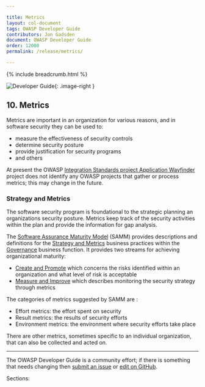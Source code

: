 ```yaml
---

title: Metrics
layout: col-document
tags: OWASP Developer Guide
contributors: Jon Gadsden
document: OWASP Developer Guide
order: 12000
permalink: /release/metrics/

---
```


{% include breadcrumb.html %}

<style type="text/css">
.image-right {
  height: 180px;
  display: block;
  margin-left: auto;
  margin-right: auto;
  float: right;
}
</style>

![Developer Guide](../../assets/images/dg_alt.png "OWASP Developer Guide"){: .image-right }

## 10. Metrics

Metrics are important in an organization for various reasons, and in software security they can be used to:

* measure the effectiveness of security controls
* determine security posture
* provide justification for security programs
* and others

At present the OWASP [Integration Standards project Application Wayfinder][wayfinder] project
does not identify any OWASP projects that gather or process metrics; this may change in the future.

### Strategy and Metrics

The software security program is foundational to the strategic planning an organizations security posture.
Metrics keep track of the security activities within the plan and provide the information for gap analysis.

The [Software Assurance Maturity Model][samm] (SAMM) provides descriptions and definitions
for the [Strategy and Metrics][sammgsm] business practices within the [Governance][sammg] business function.
It provides two streams for achieving organizational maturity:

* [Create and Promote][sammgsma]
  which concerns the risks identified within an organization and what level of risk is acceptable
* [Measure and Improve][sammgsmb] which describes monitoring the security strategy through metrics

The categories of metrics suggested by SAMM are :

* Effort metrics: the effort spent on security
* Result metrics: the results of security efforts
* Environment metrics: the environment where security efforts take place

There are other metrics, sometimes specific to an individual organization, that can also be collected and acted on.

----

The OWASP Developer Guide is a community effort; if there is something that needs changing
then [submit an issue][issue1200] or [edit on GitHub][edit1200].

[edit1200]: https://github.com/OWASP/www-project-developer-guide/blob/main/draft/12-metrics/toc.md
[issue1200]: https://github.com/OWASP/www-project-developer-guide/issues/new?labels=enhancement&template=request.md&title=Update:%2012-metrics/00-toc
[samm]: https://owaspsamm.org/about/
[sammg]: https://owaspsamm.org/model/governance/
[sammgsm]: https://owaspsamm.org/model/governance/strategy-and-metrics/
[sammgsma]: https://owaspsamm.org/model/governance/strategy-and-metrics/stream-a/
[sammgsmb]: https://owaspsamm.org/model/governance/strategy-and-metrics/stream-b/
[wayfinder]: https://owasp.org/www-project-integration-standards/

Sections:
